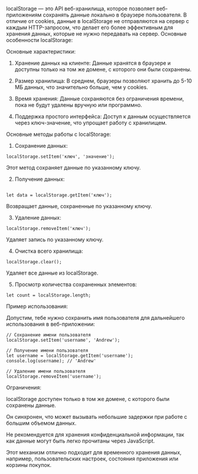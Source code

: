 localStorage — это API веб-хранилища, которое позволяет веб-приложениям сохранять данные локально в браузере пользователя. В отличие от cookies, данные в localStorage не отправляются на сервер с каждым HTTP-запросом, что делает его более эффективным для хранения данных, которые не нужно передавать на сервер. Основные особенности localStorage:

Основные характеристики:

1. Хранение данных на клиенте: Данные хранятся в браузере и доступны только на том же домене, с которого они были сохранены.


2. Размер хранилища: В среднем, браузеры позволяют хранить до 5-10 МБ данных, что значительно больше, чем у cookies.


3. Время хранения: Данные сохраняются без ограничения времени, пока не будут удалены вручную или программно.


4. Поддержка простого интерфейса: Доступ к данным осуществляется через ключ-значение, что упрощает работу с хранилищем.



Основные методы работы с localStorage:

1. Сохранение данных:

```
localStorage.setItem('ключ', 'значение');
```

Этот метод сохраняет данные по указанному ключу.


2. Получение данных:

```

let data = localStorage.getItem('ключ');
```


Возвращает данные, сохраненные по указанному ключу.


3. Удаление данных:

```
localStorage.removeItem('ключ');
```


Удаляет запись по указанному ключу.


4. Очистка всего хранилища:


```
localStorage.clear();
```


Удаляет все данные из localStorage.


5. Просмотр количества сохраненных элементов:


```
let count = localStorage.length;
```




Пример использования:

Допустим, тебе нужно сохранить имя пользователя для дальнейшего использования в веб-приложении:

```
// Сохранение имени пользователя
localStorage.setItem('username', 'Andrew');

// Получение имени пользователя
let username = localStorage.getItem('username');
console.log(username); // 'Andrew'

// Удаление имени пользователя
localStorage.removeItem('username');
```

Ограничения:

localStorage доступен только в том же домене, с которого были сохранены данные.

Он синхронен, что может вызывать небольшие задержки при работе с большим объемом данных.

Не рекомендуется для хранения конфиденциальной информации, так как данные могут быть легко прочитаны через JavaScript.


Этот механизм отлично подходит для временного хранения данных, например, пользовательских настроек, состояния приложения или корзины покупок.


